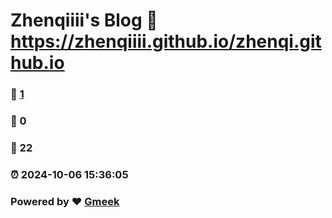 # Zhenqiiii's Blog :link: https://zhenqiiii.github.io/zhenqi.github.io 
### :page_facing_up: [1](https://zhenqiiii.github.io/zhenqi.github.io/tag.html) 
### :speech_balloon: 0 
### :hibiscus: 22 
### :alarm_clock: 2024-10-06 15:36:05 
### Powered by :heart: [Gmeek](https://github.com/Meekdai/Gmeek)
